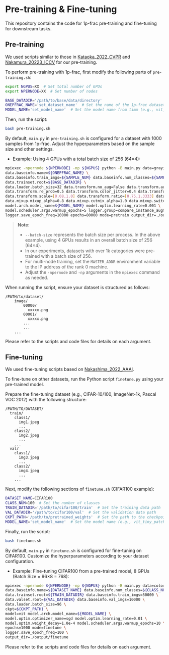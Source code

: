 
# Pre-training & Fine-tuning

This repository contains the code for 1p-frac pre-training and fine-tuning for downstream tasks.

## Pre-training

We used scripts similar to those in [Kataoka_2022_CVPR](https://github.com/masora1030/CVPR2022-Pretrained-ViT-PyTorch) and [Nakamura_20223_ICCV](https://github.com/ryoo-nakamura/OFDB) for our pre-training.

To perform pre-training with 1p-frac, first modify the following parts of `pre-training.sh`:

```bash
export NGPUS=XX  # Set total number of GPUs
export NPERNODE=XX  # Set number of nodes

BASE_DATADIR='/path/to/base/data/directory'
ONEPFRAC_NAME='set_dataset_name'  # Set the name of the 1p-frac dataset you generated (e.g., sigma3.5_perturb0.1_sample1000_Kift13W5)
MODEL_NAME='set_model_name'  # Set the model name from timm (e.g., vit_tiny_patch16_224)
```

Then, run the script:

```bash
bash pre-training.sh
```

By default, `main.py` in `pre-training.sh` is configured for a dataset with 1000 samples from 1p-frac. Adjust the hyperparameters based on the sample size and other settings.

- Example: Using 4 GPUs with a total batch size of 256 (64×4):

```bash
mpiexec -npernode ${NPERNODE} -np ${NGPUS} python -B main.py data=grayimagefolder \
data.baseinfo.name=${ONEPFRAC_NAME} \
data.baseinfo.train_imgs=${SAMPLE_NUM} data.baseinfo.num_classes=${SAMPLE_NUM} \
data.trainset.root=${BASE_DATADIR} \
data.loader.batch_size=32 data.transform.no_aug=False data.transform.auto_augment=rand-m9-mstd0.5-inc1 \
data.transform.re_prob=0.5 data.transform.color_jitter=0.4 data.transform.hflip=0.5 data.transform.vflip=0.5 \
data.transform.scale=[0.08,1.0] data.transform.ratio=[0.75,1.3333] data.mixup.prob=1.0 \
data.mixup.mixup_alpha=0.8 data.mixup.cutmix_alpha=1.0 data.mixup.switch_prob=0.5 model=vit \
model.arch.model_name=${MODEL_NAME} model.optim.learning_rate=0.001 \
model.scheduler.args.warmup_epochs=5 logger.group=compare_instance_augmentation \
logger.save_epoch_freq=10000 epochs=80000 mode=pretrain output_dir=./output/pretrain
```

> **Note:**
>
> - `--batch-size` represents the batch size per process. In the above example, using 4 GPUs results in an overall batch size of 256 (64×4).
> - In our experiments, datasets with over 1k categories were pre-trained with a batch size of 256.
> - For multi-node training, set the `MASTER_ADDR` environment variable to the IP address of the rank 0 machine.
> - Adjust the `-npernode` and `-np` arguments in the `mpiexec` command as needed.

When running the script, ensure your dataset is structured as follows:

```misc
/PATH/to/dataset/
    image/
        00000/
          xxxxx.png
        00001/
          xxxxx.png
        ...
        ...
    ...
```

Please refer to the scripts and code files for details on each argument.

## Fine-tuning

We used fine-tuning scripts based on [Nakashima_2022_AAAI](https://github.com/nakashima-kodai/FractalDB-Pretrained-ViT-PyTorch).

To fine-tune on other datasets, run the Python script `finetune.py` using your pre-trained model.

Prepare the fine-tuning dataset (e.g., CIFAR-10/100, ImageNet-1k, Pascal VOC 2012) with the following structure:

```misc
/PATH/TO/DATASET/
  train/
    class1/
      img1.jpeg
      ...
    class2/
      img2.jpeg
      ...
    ...
  val/
    class1/
      img3.jpeg
      ...
    class2/
      img4.jpeg
      ...
    ...
```

Next, modify the following sections of `finetune.sh` (CIFAR100 example):

```bash
DATASET_NAME=CIFAR100
CLASS_NUM=100  # Set the number of classes
TRAIN_DATADIR='/path/to/cifar100/train'  # Set the training data path
VAL_DATADIR='/path/to/cifar100/val'  # Set the validation data path
CKPT_PATH='/path/to/pretrained_weights'  # Set the path to the checkpoint
MODEL_NAME='set_model_name'  # Set the model name (e.g., vit_tiny_patch16_224)
```

Finally, run the script:

```bash
bash finetune.sh
```

By default, `main.py` in `finetune.sh` is configured for fine-tuning on CIFAR100. Customize the hyperparameters according to your dataset configuration.

- Example: Fine-tuning CIFAR100 from a pre-trained model, 8 GPUs (Batch Size = 96×8 = 768):

```bash
mpiexec -npernode ${NPERNODE} -np ${NGPUS} python -B main.py data=colorimagefolder \
data.baseinfo.name=${DATASET_NAME} data.baseinfo.num_classes=${CLASS_NUM} \
data.trainset.root=${TRAIN_DATADIR} data.baseinfo.train_imgs=50000 \
data.valset.root=${VAL_DATADIR} data.baseinfo.val_imgs=10000 \
data.loader.batch_size=96 \
ckpt=${CKPT_PATH} \
model=vit model.arch.model_name=${MODEL_NAME} \
model.optim.optimizer_name=sgd model.optim.learning_rate=0.01 \
model.optim.weight_decay=1.0e-4 model.scheduler.args.warmup_epochs=10 \
epochs=1000 mode=finetune \
logger.save_epoch_freq=100 \
output_dir=./output/finetune
```

Please refer to the scripts and code files for details on each argument.
